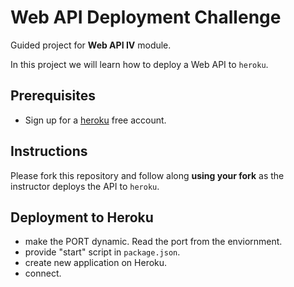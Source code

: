 # Web API Deployment Challenge

Guided project for **Web API IV** module.

In this project we will learn how to deploy a Web API to `heroku`.

## Prerequisites

- Sign up for a [heroku](https://www.heroku.com/) free account.

## Instructions

Please fork this repository and follow along **using your fork** as the instructor deploys the API to `heroku`.


## Deployment to Heroku

- make the PORT dynamic. Read the port from the enviornment.
- provide "start" script in `package.json`.
- create new application on Heroku.
- connect.